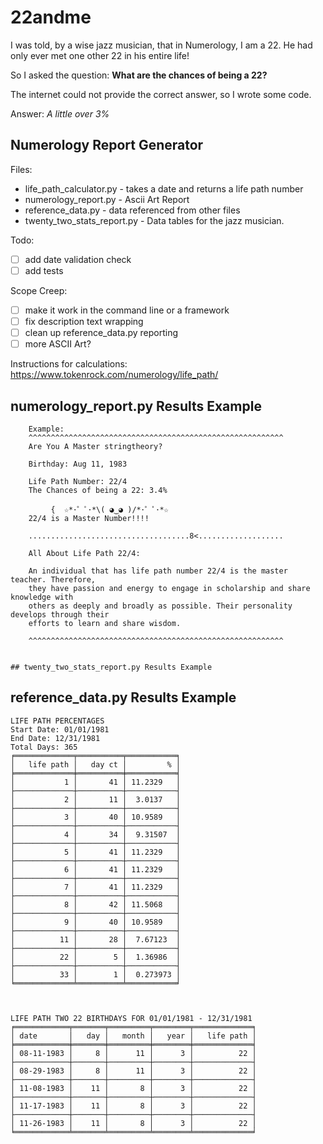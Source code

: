# 22andme

I was told, by a wise jazz musician, that in Numerology, I am a 22. 
He had only ever met one other 22  in his entire life! 

So I asked the question:
**What are the chances of being a 22?** 

The internet could not provide the correct answer, so I wrote some code. 

Answer: *A little over 3%*

## Numerology Report Generator

Files:
* life_path_calculator.py - takes a date and returns a life path number
* numerology_report.py - Ascii Art Report
* reference_data.py - data referenced from other files
* twenty_two_stats_report.py - Data tables for the jazz musician.
                                 
Todo:
- [ ] add date validation check
- [ ] add tests

Scope Creep:
- [ ] make it work in the command line or a framework
- [ ] fix description text wrapping
- [ ] clean up reference_data.py reporting 
- [ ] more ASCII Art?

Instructions for calculations:
https://www.tokenrock.com/numerology/life_path/

## numerology_report.py Results Example

```
    Example:
    ^^^^^^^^^^^^^^^^^^^^^^^^^^^^^^^^^^^^^^^^^^^^^^^^^^^^^^^^^
    Are You A Master stringtheory?

    Birthday: Aug 11, 1983

    Life Path Number: 22/4
    The Chances of being a 22: 3.4%

         {  ☆*･゜ﾟ･*\( ◕‿◕ )/*･゜ﾟ･*☆
    22/4 is a Master Number!!!!

    ....................................8<...................

    All About Life Path 22/4:

    An individual that has life path number 22/4 is the master teacher. Therefore, 
    they have passion and energy to engage in scholarship and share knowledge with 
    others as deeply and broadly as possible. Their personality develops through their
    efforts to learn and share wisdom.

    ^^^^^^^^^^^^^^^^^^^^^^^^^^^^^^^^^^^^^^^^^^^^^^^^^^^^^^^^^


## twenty_two_stats_report.py Results Example
```

## reference_data.py Results Example

```
LIFE PATH PERCENTAGES
Start Date: 01/01/1981
End Date: 12/31/1981
Total Days: 365
╒═════════════╤══════════╤═══════════╕
│   life path │   day ct │         % │
╞═════════════╪══════════╪═══════════╡
│           1 │       41 │ 11.2329   │
├─────────────┼──────────┼───────────┤
│           2 │       11 │  3.0137   │
├─────────────┼──────────┼───────────┤
│           3 │       40 │ 10.9589   │
├─────────────┼──────────┼───────────┤
│           4 │       34 │  9.31507  │
├─────────────┼──────────┼───────────┤
│           5 │       41 │ 11.2329   │
├─────────────┼──────────┼───────────┤
│           6 │       41 │ 11.2329   │
├─────────────┼──────────┼───────────┤
│           7 │       41 │ 11.2329   │
├─────────────┼──────────┼───────────┤
│           8 │       42 │ 11.5068   │
├─────────────┼──────────┼───────────┤
│           9 │       40 │ 10.9589   │
├─────────────┼──────────┼───────────┤
│          11 │       28 │  7.67123  │
├─────────────┼──────────┼───────────┤
│          22 │        5 │  1.36986  │
├─────────────┼──────────┼───────────┤
│          33 │        1 │  0.273973 │
╘═════════════╧══════════╧═══════════╛



LIFE PATH TWO 22 BIRTHDAYS FOR 01/01/1981 - 12/31/1981
╒════════════╤═══════╤═════════╤════════╤═════════════╕
│ date       │   day │   month │   year │   life path │
╞════════════╪═══════╪═════════╪════════╪═════════════╡
│ 08-11-1983 │     8 │      11 │      3 │          22 │
├────────────┼───────┼─────────┼────────┼─────────────┤
│ 08-29-1983 │     8 │      11 │      3 │          22 │
├────────────┼───────┼─────────┼────────┼─────────────┤
│ 11-08-1983 │    11 │       8 │      3 │          22 │
├────────────┼───────┼─────────┼────────┼─────────────┤
│ 11-17-1983 │    11 │       8 │      3 │          22 │
├────────────┼───────┼─────────┼────────┼─────────────┤
│ 11-26-1983 │    11 │       8 │      3 │          22 │
╘════════════╧═══════╧═════════╧════════╧═════════════╛
```
